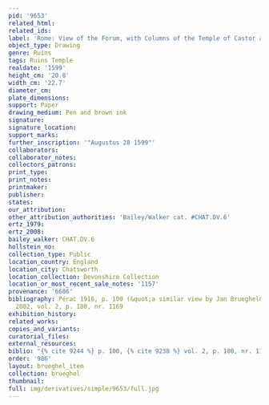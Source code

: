 ```yaml
---
pid: '9653'
related_html: 
related_ids: 
label: 'Rome: View of the Forum, with Columns of the Temple of Castor and Pollux'
object_type: Drawing
genre: Ruins
tags: Ruins Temple
realdate: '1599'
height_cm: '20.8'
width_cm: '22.7'
diameter_cm: 
plate_dimensions: 
support: Paper
drawing_medium: Pen and brown ink
signature: 
signature_location: 
support_marks: 
further_inscription: '"Augustus 28 1599"'
collaborators: 
collaborator_notes: 
collectors_patrons: 
print_type: 
print_notes: 
printmaker: 
publisher: 
states: 
our_attribution: 
other_attribution_authorities: 'Bailey/Walker cat. #CHAT.DV.6'
ertz_1979: 
ertz_2008: 
bailey_walker: CHAT.DV.6
hollstein_no: 
collection_type: Public
location_country: England
location_city: Chatsworth
location_collection: Devonshire Collection
location_or_most_recent_sale_notes: '1157'
provenance: '6686'
bibliography: Pérac 1916, p. 100 (&quot;a similar view by Jan Brueghel&quot;); Jaffé
  2002, vol. 2, p. 180, nr. 1169
exhibition_history: 
related_works: 
copies_and_variants: 
curatorial_files: 
external_resources: 
biblio: "{% cite 9244 %} p. 100, {% cite 9238 %} vol. 2, p. 180, nr. 1169"
order: '986'
layout: brueghel_item
collection: brueghel
thumbnail: 
full: img/derivatives/simple/9653/full.jpg
---
```

